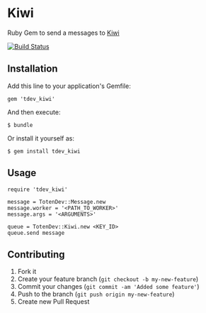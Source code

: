 # Kiwi

Ruby Gem to send a messages to [Kiwi](https://github.com/TotenDev/Kiwi)

[![Build Status](https://secure.travis-ci.org/TotenDev/Kiwi-LibRuby.png?branch=master)](http://travis-ci.org/TotenDev/Kiwi-LibRuby)

## Installation

Add this line to your application's Gemfile:

    gem 'tdev_kiwi'

And then execute:

    $ bundle

Or install it yourself as:

    $ gem install tdev_kiwi

## Usage

    require 'tdev_kiwi'
    
    message = TotenDev::Message.new
    message.worker = '<PATH_TO_WORKER>'
    message.args = '<ARGUMENTS>'
    
    queue = TotenDev::Kiwi.new <KEY_ID>
    queue.send message

## Contributing

1. Fork it
2. Create your feature branch (`git checkout -b my-new-feature`)
3. Commit your changes (`git commit -am 'Added some feature'`)
4. Push to the branch (`git push origin my-new-feature`)
5. Create new Pull Request
